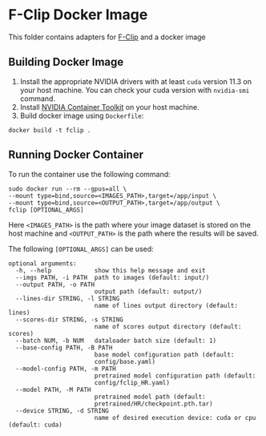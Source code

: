 # F-Clip Docker Image
This folder contains adapters for [F-Clip](https://github.com/Delay-Xili/F-Clip) and a docker image
## Building Docker Image
1) Install the appropriate NVIDIA drivers with at least `cuda` version 11.3 on your host machine. You can check your cuda version with `nvidia-smi` command.
2) Install [NVIDIA Container Toolkit](https://docs.nvidia.com/datacenter/cloud-native/container-toolkit/install-guide.html) on your host machine.
3) Build docker image using `Dockerfile`:
```
docker build -t fclip .
```
## Running Docker Container
To run the container use the following command:
```
sudo docker run --rm --gpus=all \
--mount type=bind,source=<IMAGES_PATH>,target=/app/input \
--mount type=bind,source=<OUTPUT_PATH>,target=/app/output \
fclip [OPTIONAL_ARGS]
```

Here `<IMAGES_PATH>` is the path where your image dataset is stored on the host machine and `<OUTPUT_PATH>` is the path where the results will be saved. 

The following `[OPTIONAL_ARGS]` can be used:
```
optional arguments:
  -h, --help            show this help message and exit
  --imgs PATH, -i PATH  path to images (default: input/)
  --output PATH, -o PATH
                        output path (default: output/)
  --lines-dir STRING, -l STRING
                        name of lines output directory (default: lines)
  --scores-dir STRING, -s STRING
                        name of scores output directory (default: scores)
  --batch NUM, -b NUM   dataloader batch size (default: 1)
  --base-config PATH, -B PATH
                        base model configuration path (default:
                        config/base.yaml)
  --model-config PATH, -m PATH
                        pretrained model configuration path (default:
                        config/fclip_HR.yaml)
  --model PATH, -M PATH
                        pretrained model path (default:
                        pretrained/HR/checkpoint.pth.tar)
  --device STRING, -d STRING
                        name of desired execution device: cuda or cpu (default: cuda)

```
